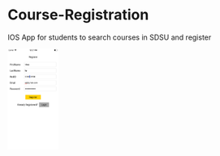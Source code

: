 # Course-Registration
IOS App for students to search courses in SDSU and register


<img src="screenshots/1.png" width = "100" height="200">

